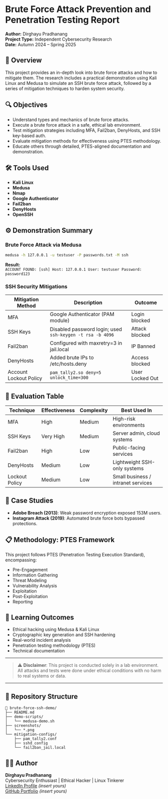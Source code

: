 # Brute Force Attack Prevention and Penetration Testing Report

**Author:** Dirghayu Pradhanang  
**Project Type:** Independent Cybersecurity Research  
**Date:** Autumn 2024 – Spring 2025  

## 📘 Overview

This project provides an in-depth look into brute force attacks and how to mitigate them. The research includes a practical demonstration using Kali Linux and Medusa to simulate an SSH brute force attack, followed by a series of mitigation techniques to harden system security.

## 🔍 Objectives

- Understand types and mechanics of brute force attacks.
- Execute a brute force attack in a safe, ethical lab environment.
- Test mitigation strategies including MFA, Fail2ban, DenyHosts, and SSH key-based auth.
- Evaluate mitigation methods for effectiveness using PTES methodology.
- Educate others through detailed, PTES-aligned documentation and demonstration.

## 🛠️ Tools Used

- **Kali Linux**
- **Medusa**
- **Nmap**
- **Google Authenticator**
- **Fail2ban**
- **DenyHosts**
- **OpenSSH**

## ⚙️ Demonstration Summary

### Brute Force Attack via Medusa
```bash
medusa -h 127.0.0.1 -u testuser -P passwords.txt -M ssh
```
**Result:**  
`ACCOUNT FOUND: [ssh] Host: 127.0.0.1 User: testuser Password: password123`

### SSH Security Mitigations

| Mitigation Method        | Description                                               | Outcome           |
|--------------------------|-----------------------------------------------------------|-------------------|
| MFA                      | Google Authenticator (PAM module)                         | Login blocked     |
| SSH Keys                 | Disabled password login; used `ssh-keygen -t rsa -b 4096` | Attack blocked    |
| Fail2ban                 | Configured with maxretry=3 in jail.local                  | IP Banned         |
| DenyHosts                | Added brute IPs to /etc/hosts.deny                        | Access blocked    |
| Account Lockout Policy   | `pam_tally2.so deny=5 unlock_time=300`                    | User Locked Out   |

## 🧪 Evaluation Table

| Technique     | Effectiveness | Complexity | Best Used In                         |
|---------------|---------------|------------|--------------------------------------|
| MFA           | High          | Medium     | High-risk environments               |
| SSH Keys      | Very High     | Medium     | Server admin, cloud systems          |
| Fail2ban      | High          | Low        | Public-facing services               |
| DenyHosts     | Medium        | Low        | Lightweight SSH-only systems         |
| Lockout Policy| Medium        | Low        | Small business / intranet services   |

## 🧠 Case Studies

- **Adobe Breach (2013)**: Weak password encryption exposed 153M users.
- **Instagram Attack (2019)**: Automated brute force bots bypassed protections.

## 📋 Methodology: PTES Framework

This project follows PTES (Penetration Testing Execution Standard), encompassing:
- Pre-Engagement
- Information Gathering
- Threat Modeling
- Vulnerability Analysis
- Exploitation
- Post-Exploitation
- Reporting

## 📖 Learning Outcomes

- Ethical hacking using Medusa & Kali Linux
- Cryptographic key generation and SSH hardening
- Real-world incident analysis
- Penetration testing methodology (PTES)
- Technical documentation

---

> ⚠️ **Disclaimer**: This project is conducted solely in a lab environment. All attacks and tests were done under ethical conditions with no harm to real systems or data.

---

## 📁 Repository Structure

```
📂 brute-force-ssh-demo/
├── README.md
├── demo-scripts/
│   └── medusa-demo.sh
├── screenshots/
│   └── *.png
└── mitigation-configs/
    ├── pam_tally2.conf
    ├── sshd_config
    └── fail2ban_jail.local
```

## 🧑‍💻 Author

**Dirghayu Pradhanang**  
Cybersecurity Enthusiast | Ethical Hacker | Linux Tinkerer  
[LinkedIn Profile](https://linkedin.com) *(insert yours)*  
[GitHub Portfolio](https://github.com) *(insert yours)*
